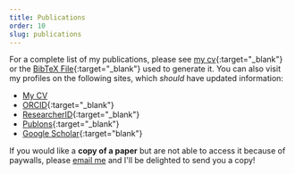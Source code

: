```yaml
---
title: Publications
order: 10
slug: publications
---
```


For a complete list of my publications, please see [my cv](https://github.com/jdossgollin/fullcv/blob/master/CV_Doss-Gollin_James.pdf){:target="_blank"} or the [BibTeX File](https://github.com/jdossgollin/fullcv/raw/master/MyPapers.bib){:target="_blank"} used to generate it.
You can also visit my profiles on the following sites, which *should* have updated information:

* [My CV](https://github.com/jdossgollin/fullcv/blob/master/CV_Doss-Gollin_James.pdf)
* [ORCID](https://orcid.org/0000-0002-3428-2224){:target="_blank"}
* [ResearcherID](https://researcherid.com/rid/J-4273-2014){:target="_blank"}
* [Publons](https://publons.com/researcher/1468228/james-doss-gollin){:target="_blank"}
* [Google Scholar](https://scholar.google.com/citations?user=6ifLBBsAAAAJ&hl=en){:target="blank"}

If you would like a **copy of a paper** but are not able to access it because of paywalls, please [email me](mailto:james-dossgollin@columbia.edu) and I'll be delighted to send you a copy!
